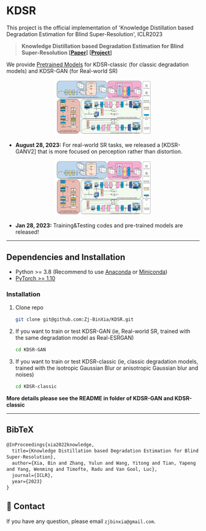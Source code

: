 # KDSR

This project is the official implementation of 'Knowledge Distillation based Degradation Estimation for Blind Super-Resolution', ICLR2023
> **Knowledge Distillation based Degradation Estimation for Blind Super-Resolution [[Paper](https://arxiv.org/pdf/2211.16928.pdf)] [[Project](https://github.com/Zj-BinXia/KDSR)]**

We provide [Pretrained Models](https://drive.google.com/drive/folders/1_LyZDLu5dNIBaCSu7oB9w9d1SPf1pm8c?usp=sharing) for KDSR-classic (for classic degradation models) and KDSR-GAN (for Real-world SR)

<p align="center">
  <img src="images/method.jpg" width="50%">
</p>

- **August 28, 2023:** For real-world SR tasks, we released a [KDSR-GANV2] that is more focused on perception rather than distortion.
  
<p align="center">
  <img src="images/method.jpg" width="50%">
</p>

- **Jan 28, 2023:** Training&Testing codes and pre-trained models are released!

---

##  Dependencies and Installation

- Python >= 3.8 (Recommend to use [Anaconda](https://www.anaconda.com/download/#linux) or [Miniconda](https://docs.conda.io/en/latest/miniconda.html))
- [PyTorch >= 1.10](https://pytorch.org/)


### Installation

1. Clone repo

    ```bash
    git clone git@github.com:Zj-BinXia/KDSR.git
    ```

2. If you want to train or test KDSR-GAN (ie, Real-world SR, trained with the same degradation model as Real-ESRGAN)

    ```bash
    cd KDSR-GAN
    ```
    
3. If you want to train or test KDSR-classic (ie, classic degradation models, trained with the isotropic Gaussian Blur or anisotropic Gaussian blur and noises)

    ```bash
    cd KDSR-classic
    ```

**More details please see the README in folder of KDSR-GAN and KDSR-classic** 

---
## BibTeX

    @InProceedings{xia2022knowledge,
      title={Knowledge Distillation based Degradation Estimation for Blind Super-Resolution},
      author={Xia, Bin and Zhang, Yulun and Wang, Yitong and Tian, Yapeng and Yang, Wenming and Timofte, Radu and Van Gool, Luc},
      journal={ICLR},
      year={2023}
    }

## 📧 Contact

If you have any question, please email `zjbinxia@gmail.com`.

